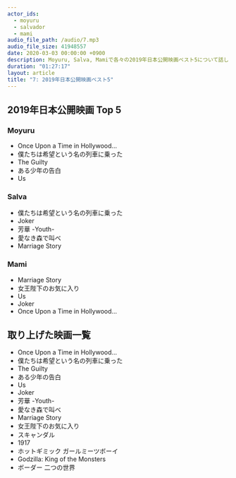 ```yaml
---
actor_ids:
  - moyuru
  - salvador
  - mami
audio_file_path: /audio/7.mp3
audio_file_size: 41948557
date: 2020-03-03 00:00:00 +0900
description: Moyuru, Salva, Mamiで各々の2019年日本公開映画ベスト5について話しました。
duration: "01:27:17"
layout: article
title: "7: 2019年日本公開映画ベスト5"
---
```



## 2019年日本公開映画 Top 5
### Moyuru
- Once Upon a Time in Hollywood...
- 僕たちは希望という名の列車に乗った
- The Guilty
- ある少年の告白
- Us

### Salva
- 僕たちは希望という名の列車に乗った
- Joker
- 芳華 -Youth-
- 愛なき森で叫べ
- Marriage Story

### Mami
- Marriage Story
- 女王陛下のお気に入り
- Us
- Joker
- Once Upon a Time in Hollywood...

## 取り上げた映画一覧
- Once Upon a Time in Hollywood...
- 僕たちは希望という名の列車に乗った
- The Guilty
- ある少年の告白
- Us
- Joker
- 芳華 -Youth-
- 愛なき森で叫べ
- Marriage Story
- 女王陛下のお気に入り
- スキャンダル
- 1917
- ホットギミック ガールミーツボーイ
- Godzilla: King of the Monsters
- ボーダー 二つの世界
